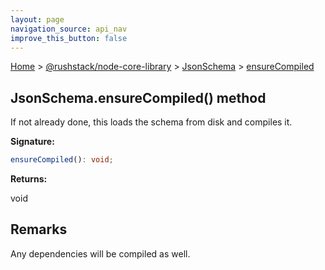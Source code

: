 ```yaml
---
layout: page
navigation_source: api_nav
improve_this_button: false
---
```



[Home](./index.md) &gt; [@rushstack/node-core-library](./node-core-library.md) &gt; [JsonSchema](./node-core-library.jsonschema.md) &gt; [ensureCompiled](./node-core-library.jsonschema.ensurecompiled.md)

## JsonSchema.ensureCompiled() method

If not already done, this loads the schema from disk and compiles it.

<b>Signature:</b>

```typescript
ensureCompiled(): void;
```
<b>Returns:</b>

void

## Remarks

Any dependencies will be compiled as well.
